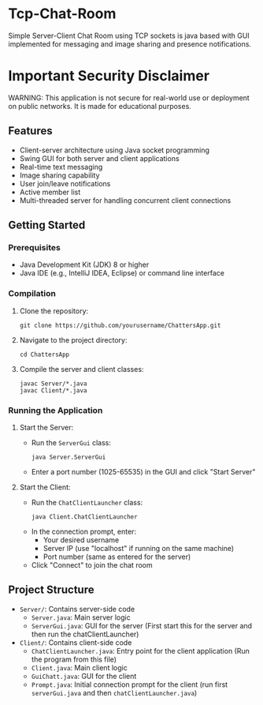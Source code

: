 # Tcp-Chat-Room
Simple Server-Client Chat Room using TCP sockets is java based with GUI implemented for messaging and image sharing and presence notifications.

# Important Security Disclaimer
  WARNING: This application is not secure for real-world use or deployment on public networks. It is made for educational        purposes.

## Features

- Client-server architecture using Java socket programming
- Swing GUI for both server and client applications
- Real-time text messaging
- Image sharing capability
- User join/leave notifications
- Active member list
- Multi-threaded server for handling concurrent client connections

## Getting Started

### Prerequisites

- Java Development Kit (JDK) 8 or higher
- Java IDE (e.g., IntelliJ IDEA, Eclipse) or command line interface

### Compilation

1. Clone the repository:
   ```
   git clone https://github.com/yourusername/ChattersApp.git
   ```
2. Navigate to the project directory:
   ```
   cd ChattersApp
   ```
3. Compile the server and client classes:
   ```
   javac Server/*.java
   javac Client/*.java
   ```

### Running the Application

1. Start the Server:
   - Run the `ServerGui` class:
     ```
     java Server.ServerGui
     ```
   - Enter a port number (1025-65535) in the GUI and click "Start Server"

2. Start the Client:
   - Run the `ChatClientLauncher` class:
     ```
     java Client.ChatClientLauncher
     ```
   - In the connection prompt, enter:
     - Your desired username
     - Server IP (use "localhost" if running on the same machine)
     - Port number (same as entered for the server)
   - Click "Connect" to join the chat room


## Project Structure

- `Server/`: Contains server-side code
  - `Server.java`: Main server logic
  - `ServerGui.java`: GUI for the server (First start this for the server and then run the chatClientLauncher)
- `Client/`: Contains client-side code
  - `ChatClientLauncher.java`: Entry point for the client application (Run the program from this file)
  - `Client.java`: Main client logic
  - `GuiChatt.java`: GUI for the client
  - `Prompt.java`: Initial connection prompt for the client
    (run first `serverGui.java` and then `chatClientLauncher.java`)
